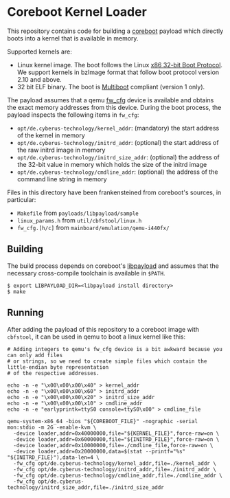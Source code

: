 # Coreboot Kernel Loader

This repository contains code for building a [coreboot](https://www.coreboot.org/) payload which
directly boots into a kernel that is available in memory.

Supported kernels are:

* Linux kernel image. The boot follows the Linux [x86 32-bit Boot
Protocol](https://www.kernel.org/doc/html/latest/x86/boot.html#bit-boot-protocol). We support kernels in bzImage format
  that follow boot protocol version 2.10 and above.
* 32 bit ELF binary. The boot is [Multiboot](https://www.gnu.org/software/grub/manual/multiboot/multiboot.html) compliant (version 1 only).

The payload assumes that a qemu [fw_cfg](https://github.com/qemu/qemu/blob/master/docs/specs/fw_cfg.rst) device is available and obtains the exact memory addresses from this device. During the boot process, the payload inspects the following items in `fw_cfg`:

- `opt/de.cyberus-technology/kernel_addr`: (mandatory) the start address of the kernel in
  memory
- `opt/de.cyberus-technology/initrd_addr`: (optional) the start address of the raw initrd image in
  memory
- `opt/de.cyberus-technology/initrd_size_addr`: (optional) the address of the 32-bit value in memory
  which holds the size of the initrd image
- `opt/de.cyberus-technology/cmdline_addr`: (optional) the address of the command line string in memory

Files in this directory have been frankensteined from coreboot's sources, in particular:

- `Makefile` from `payloads/libpayload/sample`
- `linux_params.h` from `util/cbfstool/linux.h`
- `fw_cfg.[h/c]` from `mainboard/emulation/qemu-i440fx/`

## Building

The build process depends on coreboot's [libpayload](https://www.coreboot.org/Libpayload)
and assumes that the necessary cross-compile toolchain is available in `$PATH`.

```
$ export LIBPAYLOAD_DIR=<libpayload install directory>
$ make
```

## Running

After adding the payload of this repository to a coreboot image with `cbfstool`, it can be used in
qemu to boot a linux kernel like this:

```
# Adding integers to qemu's fw_cfg device is a bit awkward because you can only add files
# or strings, so we need to create simple files which contain the little-endian byte representation
# of the respective addresses.

echo -n -e "\x00\x00\x00\x40" > kernel_addr
echo -n -e "\x00\x00\x00\x60" > initrd_addr
echo -n -e "\x00\x00\x00\x20" > initrd_size_addr
echo -n -e "\x00\x00\x00\x10" > cmdline_addr
echo -n -e "earlyprintk=ttyS0 console=ttyS0\x00" > cmdline_file

qemu-system-x86_64 -bios "${COREBOOT_FILE}" -nographic -serial mon:stdio -m 2G -enable-kvm \
  -device loader,addr=0x40000000,file="${KERNEL_FILE}",force-raw=on \
  -device loader,addr=0x60000000,file="${INITRD_FILE}",force-raw=on \
  -device loader,addr=0x10000000,file=./cmdline_file,force-raw=on \
  -device loader,addr=0x20000000,data=$(stat --printf="%s" "${INITRD_FILE}"),data-len=4 \
  -fw_cfg opt/de.cyberus-technology/kernel_addr,file=./kernel_addr \
  -fw_cfg opt/de.cyberus-technology/initrd_addr,file=./initrd_addr \
  -fw_cfg opt/de.cyberus-technology/cmdline_addr,file=./cmdline_addr \
  -fw_cfg opt/de.cyberus-technology/initrd_size_addr,file=./initrd_size_addr
```
